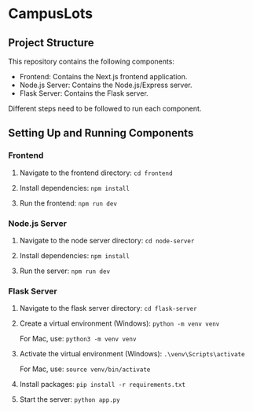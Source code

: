 # CampusLots

## Project Structure

This repository contains the following components:

- Frontend: Contains the Next.js frontend application.
- Node.js Server: Contains the Node.js/Express server.
- Flask Server: Contains the Flask server.


Different steps need to be followed to run each component.


## Setting Up and Running Components

### Frontend

1. Navigate to the frontend directory:
`cd frontend`

1. Install dependencies:
`npm install`

1. Run the frontend:
`npm run dev`

### Node.js Server

1. Navigate to the node server directory:
`cd node-server`

1. Install dependencies:
`npm install`

1. Run the server:
`npm run dev`

### Flask Server

1. Navigate to the flask server directory:
`cd flask-server`

2. Create a virtual environment (Windows):
`python -m venv venv`

    For Mac, use:
`python3 -m venv venv`

3. Activate the virtual environment (Windows):
`.\venv\Scripts\activate`

    For Mac, use:
`source venv/bin/activate`

1. Install packages:
`pip install -r requirements.txt`

1. Start the server:
`python app.py`